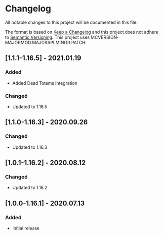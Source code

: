 # Changelog
All notable changes to this project will be documented in this file.

The format is based on [Keep a Changelog](http://keepachangelog.com/en/1.0.0/) and this project does not adhere to [Semantic Versioning](http://semver.org/spec/v2.0.0.html).
This project uses MCVERSION-MAJORMOD.MAJORAPI.MINOR.PATCH.

## [1.1.1-1.16.5] - 2021.01.19
### Added
- Added Dead Totems integration
### Changed
- Updated to 1.16.5

## [1.1.0-1.16.3] - 2020.09.26
### Changed
- Updated to 1.16.3

## [1.0.1-1.16.2] - 2020.08.12
### Changed
- Updated to 1.16.2

## [1.0.0-1.16.1] - 2020.07.13
### Added
- Initial release